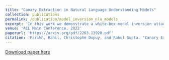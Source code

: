 ```yaml
---
title: "Canary Extraction in Natural Language Understanding Models"
collection: publications
permalink: /publication/model_inversion_nlu_models
excerpt: 'In this work we demonstrate a white-box model inversion attack on Natural Language Understanding models. We show that an adversary can obtain sensitive information from the training data if given access to the model parameters.'
venue: 'ACL Main Conference, 2022'
paperurl: 'https://arxiv.org/pdf/2203.13920.pdf'
citation: 'Parikh, Rahil, Christophe Dupuy, and Rahul Gupta. "Canary Extraction in Natural Language Understanding Models." arXiv preprint arXiv:2203.13920 (2022).'
---
```

[Download paper here](https://arxiv.org/pdf/2203.13920.pdf)